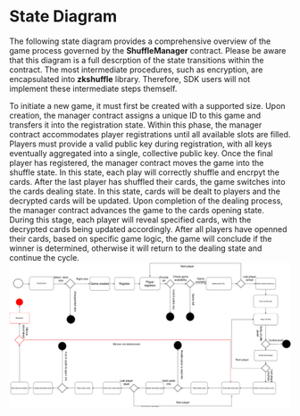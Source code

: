 # State Diagram
The following state diagram provides a comprehensive overview of the game process governed by the  **ShuffleManager** contract. Please be aware that this diagram is a full descrption of the state transitions within the contract. The most intermediate procedures, such as encryption, are encapsulated into **zkshuffle** library. Therefore, SDK users will not implement these intermediate steps themself.

To initiate a new game, it must first be created with a supported size. Upon creation, the manager contract assigns a unique ID to this game and transfers it into the registration state. Within this phase, the manager contract accommodates player registrations until all available slots are filled. Players must provide a valid public key during registration, with all keys eventually aggregated into a single, collective public key. Once the final player has registered, the manager contract moves the game into the shuffle state. In this state, each play will correctly shuffle and encrpyt the cards. After the last player has shuffled their cards, the game switches into the cards dealing state. In this state, cards will be  dealt to players and the decrypted cards will be updated. Upon completion of the dealing process, the manager contract advances the game to the cards opening state. During this stage, each player will reveal specified cards, with the decrypted cards being updated accordingly. After all players have openned their cards, based on specific game logic, the game will conclude if the winner is determined, otherwise it will return to the dealing state and continue the cycle.
![Image text](https://github.com/matelanbo/git-test/blob/main/stateDiagram.svg)
